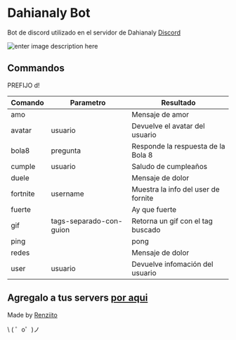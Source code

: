 
Dahianaly Bot
=================

Bot de discord utilizado en el servidor de Dahianaly [Discord](https://discord.gg/VeMNkbK)

![enter image description here](https://cdn.glitch.com/b9b41fa0-8db5-4aa1-a643-fffac74a54f3/comision_040404.png?v=1563908296408)

Commandos
------------
PREFIJO  d!

|**Comando**|**Parametro**  |**Resultado** |
|--|--|--|
| amo |  | Mensaje de amor |
|avatar | usuario | Devuelve el avatar del usuario |
|bola8 | pregunta | Responde la respuesta de la Bola 8 |
|cumple | usuario | Saludo de cumpleaños |
| duele |  | Mensaje de dolor |
|fortnite | username | Muestra la info del user de fornite |
| fuerte |  | Ay que fuerte |
|gif | tags-separado-con-guion | Retorna un gif con el tag buscado |
|ping  |  |pong |
| redes |  | Mensaje de dolor |
|user | usuario | Devuelve infomación del usuario |


Agregalo a tus servers [por aqui](https://discordapp.com/oauth2/authorize?&client_id=603014898469044226&scope=bot&permissions=523328)
-------------------



Made by [Renziito](mailto:sepia.aki@gmail.com)

\ ( ゜o゜)ノ

